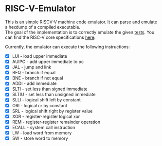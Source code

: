 # RISC-V-Emulator

This is an simple RISCV-V machine code emulator. It can parse and emulate a hexdump of a compiled executable.  
The goal of the implementation is to correctly emulate the given [tests](tests/).
You can find the RISC-V core specifications [here](https://riscv.org/wp-content/uploads/2017/05/riscv-spec-v2.2.pdf).

Currently, the emulator can execute the following instructions: 

- [x] LUI - load upper immediate
- [x] AUIPC - add upper immediate to pc
- [x] JAL - jump and link
- [x] BEQ - branch if equal
- [x] BNE - branch if not equal
- [x] ADDI - add immediate
- [x] SLTI - set less than signed immediate
- [x] SLTIU - set less than unsigned immediate
- [x] SLLI - logical shift left by constant
- [x] ORI - logical or by constant
- [x] SRL - logical shift right by register value
- [x] XOR - register-register logical xor 
- [x] REM - register-register remainder operation 
- [x] ECALL - system call instruction
- [x] LW - load word from memory
- [x] SW - store word to memory
